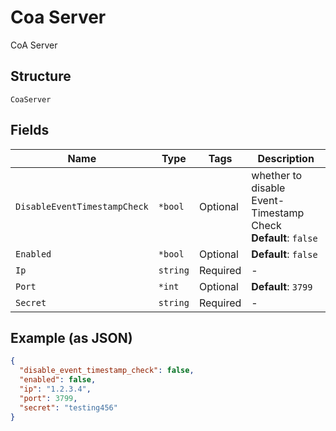 
# Coa Server

CoA Server

## Structure

`CoaServer`

## Fields

| Name | Type | Tags | Description |
|  --- | --- | --- | --- |
| `DisableEventTimestampCheck` | `*bool` | Optional | whether to disable Event-Timestamp Check<br>**Default**: `false` |
| `Enabled` | `*bool` | Optional | **Default**: `false` |
| `Ip` | `string` | Required | - |
| `Port` | `*int` | Optional | **Default**: `3799` |
| `Secret` | `string` | Required | - |

## Example (as JSON)

```json
{
  "disable_event_timestamp_check": false,
  "enabled": false,
  "ip": "1.2.3.4",
  "port": 3799,
  "secret": "testing456"
}
```

